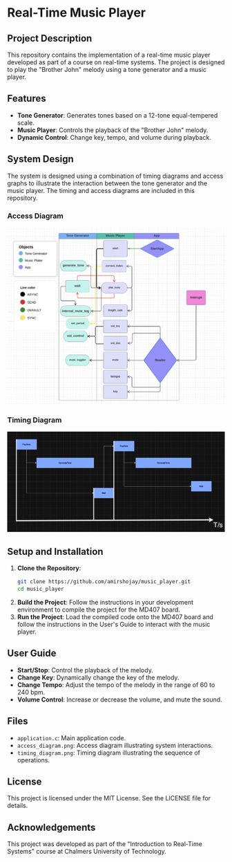 # Real-Time Music Player

## Project Description
This repository contains the implementation of a real-time music player developed as part of a course on real-time systems. The project is designed to play the "Brother John" melody using a tone generator and a music player.

## Features
- **Tone Generator**: Generates tones based on a 12-tone equal-tempered scale.
- **Music Player**: Controls the playback of the "Brother John" melody.
- **Dynamic Control**: Change key, tempo, and volume during playback.

## System Design
The system is designed using a combination of timing diagrams and access graphs to illustrate the interaction between the tone generator and the music player. The timing and access diagrams are included in this repository.

### Access Diagram
![Access Diagram](access_diagram.png)

### Timing Diagram
![Timing Diagram](timing_diagram.png)

## Setup and Installation
1. **Clone the Repository**:
    ```bash
    git clone https://github.com/amirshojay/music_player.git
    cd music_player
    ```
2. **Build the Project**: Follow the instructions in your development environment to compile the project for the MD407 board.
3. **Run the Project**: Load the compiled code onto the MD407 board and follow the instructions in the User's Guide to interact with the music player.

## User Guide
- **Start/Stop**: Control the playback of the melody.
- **Change Key**: Dynamically change the key of the melody.
- **Change Tempo**: Adjust the tempo of the melody in the range of 60 to 240 bpm.
- **Volume Control**: Increase or decrease the volume, and mute the sound.

## Files
- `application.c`: Main application code.
- `access_diagram.png`: Access diagram illustrating system interactions.
- `timing_diagram.png`: Timing diagram illustrating the sequence of operations.

## License
This project is licensed under the MIT License. See the LICENSE file for details.

## Acknowledgements
This project was developed as part of the "Introduction to Real-Time Systems" course at Chalmers University of Technology.

